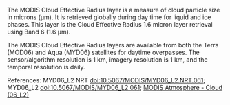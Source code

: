 The MODIS Cloud Effective Radius layer is a measure of cloud particle size in microns (μm). It is retrieved globally during day time for liquid and ice phases. This layer is the Cloud Effective Radius 1.6 micron layer retrieval using Band 6 (1.6 μm).

The MODIS Cloud Effective Radius layers are available from both the Terra (MOD06) and Aqua (MYD06) satellites for daytime overpasses. The sensor/algorithm resolution is 1 km, imagery resolution is 1 km, and the temporal resolution is daily.

References: MYD06_L2 NRT [doi:10.5067/MODIS/MYD06_L2.NRT.061](https://doi.org/10.5067/MODIS/MYD06_L2.NRT.061); MYD06_L2 [doi:10.5067/MODIS/MYD06_L2.061](https://doi.org/10.5067/MODIS/MYD06_L2.061); [MODIS Atmosphere - Cloud (06_L2)](https://modis-atmos.gsfc.nasa.gov/products/cloud)